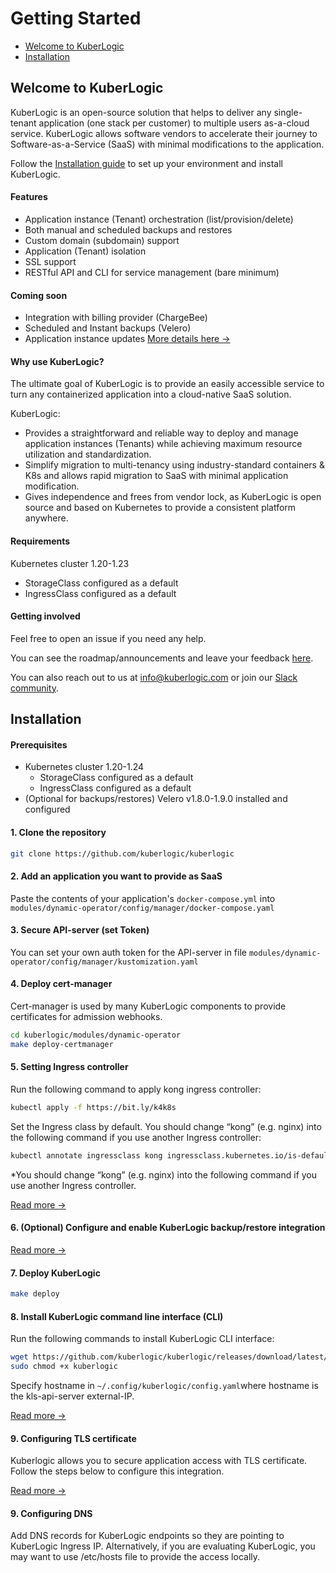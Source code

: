 # Getting Started

* [Welcome to KuberLogic](/getting-started/#welcome-to-kuberlogic)
* [Installation](/getting-started/#installation)

## Welcome to KuberLogic

KuberLogic is an open-source solution that helps to deliver any single-tenant application (one stack per customer) to multiple users as-a-cloud service. KuberLogic allows software vendors to accelerate their journey to Software-as-a-Service (SaaS) with minimal modifications to the application.

Follow the [Installation guide](/getting-started/#installation) to set up your environment and install KuberLogic.

#### Features

* Application instance (Tenant) orchestration (list/provision/delete)
* Both manual and scheduled backups and restores
* Custom domain (subdomain) support
* Application (Tenant) isolation
* SSL support
* RESTful API and CLI for service management (bare minimum)

#### Coming soon

* Integration with billing provider (ChargeBee)
* Scheduled and Instant backups (Velero)
* Application instance updates [More details here →](https://kuberlogic.clearflask.com/)

#### Why use KuberLogic?

The ultimate goal of KuberLogic is to provide an easily accessible service to turn any containerized application into a cloud-native SaaS solution.

KuberLogic:
* Provides a straightforward and reliable way to deploy and manage application instances (Tenants) while achieving maximum resource utilization and standardization.
* Simplify migration to multi-tenancy using industry-standard containers & K8s and allows rapid migration to SaaS with minimal application modification.
* Gives independence and frees from vendor lock, as KuberLogic is open source and based on Kubernetes to provide a consistent platform anywhere.

#### Requirements
Kubernetes cluster 1.20-1.23

* StorageClass configured as a default
* IngressClass configured as a default

#### Getting involved

Feel free to open an issue if you need any help.

You can see the roadmap/announcements and leave your feedback [here](https://kuberlogic.clearflask.com/).

You can also reach out to us at [info@kuberlogic.com](mailto:info@kuberlogic.com) or join our [Slack community](https://join.slack.com/t/kuberlogic/shared_invite/zt-x845lggh-lne0taYmwLFgQ6XZEiTJoA).

## Installation

#### Prerequisites

- Kubernetes cluster 1.20-1.24
    - StorageClass configured as a default
    - IngressClass configured as a default
- (Optional for backups/restores) Velero v1.8.0-1.9.0 installed and configured

#### 1. Clone the repository

```bash
git clone https://github.com/kuberlogic/kuberlogic
```

#### 2. Add an application you want to provide as SaaS

Paste the contents of your application's `docker-compose.yml` into `modules/dynamic-operator/config/manager/docker-compose.yaml`

#### 3. Secure API-server (set Token)

You can set your own auth token for the API-server in file `modules/dynamic-operator/config/manager/kustomization.yaml`

#### 4. Deploy cert-manager

Cert-manager is used by many KuberLogic components to provide certificates for admission webhooks.

```bash
cd kuberlogic/modules/dynamic-operator
make deploy-certmanager
```

#### 5. Setting Ingress controller

Run the following command to apply kong ingress controller:

```bash
kubectl apply -f https://bit.ly/k4k8s
```

Set the Ingress class by default. You should change “kong” (e.g. nginx) into the following command if you use another Ingress controller:

```bash
kubectl annotate ingressclass kong ingressclass.kubernetes.io/is-default-class=true
```

*You should change “kong” (e.g. nginx) into the following command if you use another Ingress controller.

[Read more →](/setting-ingress-controller/)

#### 6. (Optional) Configure and enable KuberLogic backup/restore integration

[Read more →](/configuring/backup-restore.md)

#### 7. Deploy KuberLogic

```bash
make deploy
```

#### 8. Install KuberLogic command line interface (CLI)

Run the following commands to install KuberLogic CLI interface:

```bash
wget https://github.com/kuberlogic/kuberlogic/releases/download/latest/kuberlogic
sudo chmod +x kuberlogic
```

Specify hostname in `~/.config/kuberlogic/config.yaml`where hostname is the kls-api-server external-IP.

[Read more →](/cli/)

#### 9. Configuring TLS certificate

Kuberlogic allows you to secure application access with TLS certificate. Follow the steps below to configure this integration.

[Read more →](/configuring/tls.md)

#### 9. Configuring DNS

Add DNS records for KuberLogic endpoints so they are pointing to KuberLogic Ingress IP. Alternatively, if you are evaluating KuberLogic, you may want to use /etc/hosts file to provide the access locally.
